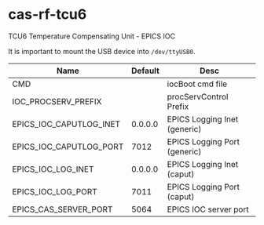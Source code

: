 # cas-rf-tcu6

TCU6 Temperature Compensating Unit - EPICS IOC

It is important to mount the USB device into `/dev/ttyUSB0`.

| Name                    | Default | Desc                         |
| ----------------------- | ------- | ---------------------------- |
| CMD                     |         | iocBoot cmd file             |
| IOC_PROCSERV_PREFIX     |         | procServControl Prefix       |
| EPICS_IOC_CAPUTLOG_INET | 0.0.0.0 | EPICS Logging Inet (generic) |
| EPICS_IOC_CAPUTLOG_PORT | 7012    | EPICS Logging Port (generic) |
| EPICS_IOC_LOG_INET      | 0.0.0.0 | EPICS Logging Inet (caput)   |
| EPICS_IOC_LOG_PORT      | 7011    | EPICS Logging Port (caput)   |
| EPICS_CAS_SERVER_PORT   | 5064    | EPICS IOC server port        |
